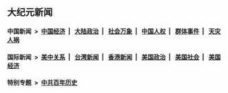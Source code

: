 ## 大纪元新闻

#### 中国新闻 &nbsp;>&nbsp; [中国经济](indexes/ncid283/README.md?12011245) &nbsp;| &nbsp; [大陆政治](indexes/ncid277/README.md?12011245) &nbsp;| &nbsp; [社会万象](indexes/ncid282/README.md?12011245) &nbsp;| &nbsp; [中国人权](indexes/ncid278/README.md?12011245) &nbsp;| &nbsp; [群体事件](indexes/ncid279/README.md?12011245) &nbsp;| &nbsp; [天灾人祸](indexes/ncid280/README.md?12011245)

#### 国际新闻 &nbsp;>&nbsp; [美中关系](indexes/nf1412576/README.md?12011245) &nbsp;| &nbsp; [台湾新闻](indexes/ncid1349361/README.md?12011245) &nbsp;| &nbsp; [香港新闻](indexes/ncid1349362/README.md?12011245) &nbsp;| &nbsp; [美国政治](indexes/ncid1078159/README.md?12011245) &nbsp;| &nbsp; [美国社会](indexes/ncid1078160/README.md?12011245) &nbsp;| &nbsp; [美国经济](indexes/ncid1078158/README.md?12011245)

#### 特别专题 &nbsp;>&nbsp; [中共百年历史](https://github.com/epoch-news/epoch-special/blob/master/README.md?12011245)  
